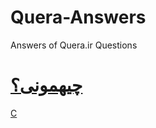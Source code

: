 # Quera-Answers
Answers of Quera.ir Questions

# [چیهمونی؟](https://quera.ir/course/assignments/8254/problems/27827) 
 [C](https://github.com/Ahmadrezadl/Quera-Answers/blob/master/C/28949.c)
